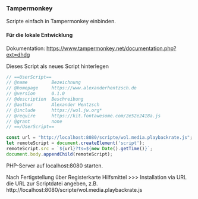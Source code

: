 ### Tampermonkey

Scripte einfach in Tampermonkey einbinden.

#### Für die lokale Entwicklung
Dokumentation: https://www.tampermonkey.net/documentation.php?ext=dhdg


Dieses Script als neues Script hinterlegen
```js
// ==UserScript==
// @name         Bezeichnung
// @homepage     https://www.alexanderhentzsch.de
// @version      0.1.0
// @description  Beschreibung
// @author       Alexander Hentzsch
// @include      https://wol.jw.org*
// @require      https://kit.fontawesome.com/2e52e2418a.js
// @grant        none
// ==/UserScript==

const url = "http://localhost:8080/scripte/wol.media.playbackrate.js";
let remoteScript = document.createElement('script');
remoteScript.src = `${url}?ts=${new Date().getTime()}`;
document.body.appendChild(remoteScript);
```
PHP-Server auf localhost:8080 starten.

Nach Fertigstellung über Registerkarte Hilfsmittel >>> Installation via URL die URL zur Scriptdatei
angeben, z.B. http://localhost:8080/scripte/wol.media.playbackrate.js